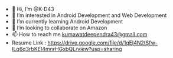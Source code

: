 - 👋 Hi, I’m @K-D43
- 👀 I’m interested in Android Development and Web Development
- 🌱 I’m currently learning Android Development
- 💞️ I’m looking to collaborate on Amazon
- 📫 How to reach me kumawatdeependra43@gmail.com
- Resume Link : https://drive.google.com/file/d/1qEI4N2tSfw-lLq6q3rbKEI4mnrHGxbQL/view?usp=sharing

<!---
K-D43/K-D43 is a ✨ special ✨ repository because its `README.md` (this file) appears on your GitHub profile.
You can click the Preview link to take a look at your changes.
--->
